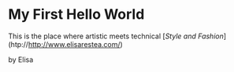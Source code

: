 # My First Hello World

This is the place where artistic meets technical
[*Style and Fashion*] (htp://http://www.elisarestea.com/)

by Elisa